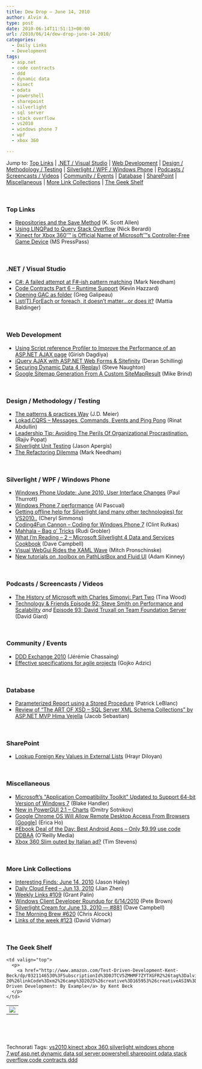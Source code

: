 ```yaml
---
title: Dew Drop – June 14, 2010
author: Alvin A.
type: post
date: 2010-06-14T11:51:13+00:00
url: /2010/06/14/dew-drop-june-14-2010/
categories:
  - Daily Links
  - Development
tags:
  - asp.net
  - code contracts
  - ddd
  - dynamic data
  - kinect
  - odata
  - powershell
  - sharepoint
  - silverlight
  - sql server
  - stack overflow
  - vs2010
  - windows phone 7
  - wpf
  - xbox 360

---
```

Jump to: [Top Links][1] | [.NET / Visual Studio][2] | [Web Development][3] | [Design / Methodology / Testing][4] | [Silverlight / WPF / Windows Phone][5] | [Podcasts / Screencasts / Videos][6] | [Community / Events][7] | [Database][8] | [SharePoint][9] | [Miscellaneous][10] | [More Link Collections][11] | [The Geek Shelf][12] 

&#160;

### <a name="top"></a>Top Links

  * [Repositories and the Save Method][13] (K. Scott Allen)
  * [Using LINQPad to Query Stack Overflow][14] (Nick Berardi)
  * [&#8216;Kinect for Xbox 360&#8217;™ is Official Name of Microsoft&#8217;™s Controller-Free Game Device][15] (MS PressPass)

&#160;

### <a name="dotnet"></a>.NET / Visual Studio

  * [C#: A failed attempt at F#-ish pattern matching][16] (Mark Needham)
  * [Code Contracts Part 6 &#8211; Runtime Support][17] (Kevin Hazzard)
  * [Opening GAC as folder][18] (Greg Galipeau)
  * [List(T).ForEach or foreach, it doesn&#8217;t matter&#8230;or does it?][19] (Mattia Baldinger)

&#160;

### <a name="web"></a>Web Development

  * [Using Script reference Profiler to Improve the Performance of an ASP.NET AJAX page][20] (Girish Dagdiya)
  * [jQuery AJAX with ASP.NET Web Forms & Sitefinity][21] (Deran Schilling)
  * [Securing Dynamic Data 4 (Replay)][22] (Steve Naughton)
  * [Google Sitemap Generation From A Custom SiteMapResult][23] (Mike Brind)

&#160;

### <a name="design"></a>Design / Methodology / Testing

  * [The patterns & practices Way][24] (J.D. Meier)
  * [Lokad.CQRS &#8211; Messages, Commands, Events and Ping Pong][25] (Rinat Abdullin)
  * [Leadership Tip: Avoiding The Perils Of Organizational Procrastination.][26] (Rajiv Popat)
  * [Silverlight Unit Testing][27] (Jason Apergis)
  * [The Refactoring Dilemma][28] (Mark Needham)

&#160;

### <a name="silverlight"></a>Silverlight / WPF / Windows Phone

  * [Windows Phone Update: June 2010, User Interface Changes][29] (Paul Thurrott)
  * [Windows Phone 7 performance][30] (Al Pascual)
  * [Getting offline help for Silverlight (and many other technologies) for VS2010..][31] (Cheryl Simmons)
  * [Coding4Fun Cannon – Coding for Windows Phone 7][32] (Clint Rutkas)
  * [Mahhala – Bag o&#8217; Tricks][33] (Rudi Grobler)
  * [What I’m Reading – 2 – Microsoft Silverlight 4 Data and Services Cookbook][34] (Dave Campbell)
  * [Visual WebGui Rides the XAML Wave][35] (Mitch Pronschinske)
  * [New tutorials on .toolbox on PathListBox and Fluid UI][36] (Adam Kinney)

&#160;

### <a name="podcasts"></a>Podcasts / Screencasts / Videos

  * [The History of Microsoft with Charles Simonyi: Part Two][37] (Tina Wood)
  * [Technology & Friends Episode 92: Steve Smith on Performance and Scalability][38] _and_&#160;[Episode 93: David Truxall on Team Foundation Server][39] (David Giard)

&#160;

### <a name="events"></a>Community / Events

  * [DDD Exchange 2010][40] (Jérémie Chassaing)
  * [Effective specifications for agile projects][41] (Gojko Adzic)

&#160;

### <a name="db"></a>Database

  * [Parameterized Report using a Stored Procedure][42] (Patrick LeBlanc)
  * [Review of “The ART OF XSD – SQL Server XML Schema Collections” by ASP.NET MVP Hima Vejella][43] (Jacob Sebastian)

&#160;

### <a name="sp"></a>SharePoint

  * [Lookup Foreign Key Values in External Lists][44] (Hrayr Diloyan)

&#160;

### <a name="misc"></a>Miscellaneous

  * [Microsoft&#8217;s "Application Compatibility Toolkit" Updated to Support 64-bit Version of Windows 7][45] (Blake Handler)
  * [New in PowerGUI 2.1 – Charts][46] (Dmitry Sotnikov)
  * [Google Chrome OS Will Allow Remote Desktop Access From Browsers [Google]][47] (Erica Ho)
  * [#Ebook Deal of the Day: Best Android Apps &#8211; Only $9.99 use code DDBAA][48] (O&#8217;Reilly Media)
  * [Xbox 360 Slim outed by Italian ad?][49] (Tim Stevens)

&#160;

### <a name="links"></a>More Link Collections

  * [Interesting Finds: June 14, 2010][50] (Jason Haley)
  * [Daily Cloud Feed &#8211; Jun 13, 2010][51] (Jian Zhen)
  * [Weekly Links #109][52] (Grant Palin)
  * [Windows Client Developer Roundup for 6/14/2010][53] (Pete Brown)
  * [Silverlight Cream for June 13, 2010 &#8212; #881][54] (Dave Campbell)
  * [The Morning Brew #620][55] (Chris Alcock)
  * [Links of the week #123][56] (David Vidmar)

&#160;

### <a name="shelf"></a>The Geek Shelf

<table border="0" cellspacing="0" cellpadding="0">
  <tr>
    <td>
      <img data-recalc-dims="1" decoding="async" src="https://i0.wp.com/ecx.images-amazon.com/images/I/513PZWJDH7L._SL160_.jpg?w=660" />
    </td>
    
    <td valign="top">
      <p>
        <a href="http://www.amazon.com/Test-Driven-Development-Kent-Beck/dp/0321146530%3FSubscriptionId%3D0JTCV5ZMHMF7ZYTXGFR2%26tag%3Dalvinashcraft-20%26linkCode%3Dxm2%26camp%3D2025%26creative%3D165953%26creativeASIN%3D0321146530">Test Driven Development: By Example</a> by Kent Beck
      </p>
    </td>
  </tr>
</table>

&#160;

<div style="padding-bottom: 0px; margin: 0px; padding-left: 0px; padding-right: 0px; display: inline; float: none; padding-top: 0px" id="scid:C16BAC14-9A3D-4c50-9394-FBFEF7A93539:2497a3f6-b3a6-40f6-8214-4573541edf83" class="wlWriterEditableSmartContent">
  <!--dotnetkickit-->
</div>

&#160;

<div style="padding-bottom: 0px; margin: 0px; padding-left: 0px; padding-right: 0px; display: inline; float: none; padding-top: 0px" id="scid:0767317B-992E-4b12-91E0-4F059A8CECA8:6370ce65-4f09-42c8-90a8-9f44ad6c939c" class="wlWriterEditableSmartContent">
  Technorati Tags: <a href="http://technorati.com/tags/vs2010" rel="tag">vs2010</a>,<a href="http://technorati.com/tags/kinect" rel="tag">kinect</a>,<a href="http://technorati.com/tags/xbox+360" rel="tag">xbox 360</a>,<a href="http://technorati.com/tags/silverlight" rel="tag">silverlight</a>,<a href="http://technorati.com/tags/windows+phone+7" rel="tag">windows phone 7</a>,<a href="http://technorati.com/tags/wpf" rel="tag">wpf</a>,<a href="http://technorati.com/tags/asp.net" rel="tag">asp.net</a>,<a href="http://technorati.com/tags/dynamic+data" rel="tag">dynamic data</a>,<a href="http://technorati.com/tags/sql+server" rel="tag">sql server</a>,<a href="http://technorati.com/tags/powershell" rel="tag">powershell</a>,<a href="http://technorati.com/tags/sharepoint" rel="tag">sharepoint</a>,<a href="http://technorati.com/tags/odata" rel="tag">odata</a>,<a href="http://technorati.com/tags/stack+overflow" rel="tag">stack overflow</a>,<a href="http://technorati.com/tags/code+contracts" rel="tag">code contracts</a>,<a href="http://technorati.com/tags/ddd" rel="tag">ddd</a>
</div>

 [1]: https://morningdew-bpc6g3a0fgaxdxcu.eastus2-01.azurewebsites.net/#top
 [2]: https://morningdew-bpc6g3a0fgaxdxcu.eastus2-01.azurewebsites.net/#dotnet
 [3]: https://morningdew-bpc6g3a0fgaxdxcu.eastus2-01.azurewebsites.net/#web
 [4]: https://morningdew-bpc6g3a0fgaxdxcu.eastus2-01.azurewebsites.net/#design
 [5]: https://morningdew-bpc6g3a0fgaxdxcu.eastus2-01.azurewebsites.net/#silverlight
 [6]: https://morningdew-bpc6g3a0fgaxdxcu.eastus2-01.azurewebsites.net/#podcasts
 [7]: https://morningdew-bpc6g3a0fgaxdxcu.eastus2-01.azurewebsites.net/#events
 [8]: https://morningdew-bpc6g3a0fgaxdxcu.eastus2-01.azurewebsites.net/#db
 [9]: https://morningdew-bpc6g3a0fgaxdxcu.eastus2-01.azurewebsites.net/#sp
 [10]: https://morningdew-bpc6g3a0fgaxdxcu.eastus2-01.azurewebsites.net/#misc
 [11]: https://morningdew-bpc6g3a0fgaxdxcu.eastus2-01.azurewebsites.net/#links
 [12]: https://morningdew-bpc6g3a0fgaxdxcu.eastus2-01.azurewebsites.net/#shelf
 [13]: http://odetocode.com/Blogs/scott/archive/2010/06/13/repositories-and-the-save-method.aspx
 [14]: http://feedproxy.google.com/~r/coderjournal/~3/z1E8wFKKaHo/
 [15]: http://www.microsoft.com/Presspass/Features/2010/jun10/06-13KinectIntroduced.mspx?rss_fdn=Top%20Stories
 [16]: http://feedproxy.google.com/~r/MarkNeedham/~3/lD79X_c8en0/
 [17]: http://feedproxy.google.com/~r/DevJourney/~3/6nRVUwLYSUE/
 [18]: http://www.greggalipeau.com/2010/06/14/opening-gac-as-folder/
 [19]: http://www.codeproject.com/KB/cs/list_foreach_or_foreach.aspx
 [20]: http://feedproxy.google.com/~r/netCurryRecentArticles/~3/jIvR_K2dGWQ/ShowArticle.aspx
 [21]: http://feedproxy.google.com/~r/derans/~3/ihH51WqgqIE/jquery-ajax-with-aspnet-web-forms.html
 [22]: http://csharpbits.notaclue.net/2010/06/securing-dynamic-data-4-replay.html
 [23]: http://www.mikesdotnetting.com/Article/142/Google-Sitemap-Generation-From-A-Custom-SiteMapResult
 [24]: http://feedproxy.google.com/~r/jmeier/~3/fTxVLlA1GZ4/the-patterns-amp-practices-way.aspx
 [25]: http://feeds.abdullin.com/~r/RinatAbdullin/~3/q7ZIJYVtbmI/lokadcqrs-messages-commands-events-and-ping-pong.html
 [26]: http://www.thousandtyone.com/blog/LeadershipTipAvoidingThePerilsOfOrganizationalProcrastination.aspx
 [27]: http://feedproxy.google.com/~r/RdaArchitectureEvangelistTeamBlog/~3/ycqzpV_hnkw/silverlight-unit-testing.html
 [28]: http://feedproxy.google.com/~r/MarkNeedham/~3/Ca4CXLvKOa8/
 [29]: http://www.winsupersite.com/mobile/wp7_update2.asp
 [30]: http://weblogs.asp.net/albertpascual/archive/2010/06/13/windows-phone-7-performance.aspx
 [31]: http://blogs.msdn.com/b/silverlight_sdk/archive/2010/06/13/getting-offline-help-for-silverlight-and-many-other-technologies-for-vs2010.aspx
 [32]: http://blogs.msdn.com/b/coding4fun/archive/2010/06/13/my_2D00_microsoft_2D00_teched_2D00_talk.aspx
 [33]: http://feedproxy.google.com/~r/RudiGroblerInTheCloud/~3/wajpJBPsd3U/mahhala-bag-o-tricks
 [34]: http://geekswithblogs.net/WynApseTechnicalMusings/archive/2010/06/13/140385.aspx
 [35]: http://feeds.dzone.com/~r/zones/dotnet/~3/idnFTlS6fbc/visual-webgui-rides-xaml-wave
 [36]: http://adamkinney.com/blog/2010/06/13/new-tutorials-on-toolbox-on-pathlistbox-and-fluid-ui/
 [37]: http://channel9.msdn.com/shows/TheOfficeBlog/The-History-of-Microsoft-with-Charles-Simonyi-Part-Two/
 [38]: http://feedproxy.google.com/~r/TechnologyAndFriends/~3/ietjZU2vchQ/episode-2-steve-smith-on-performance-and-scalability.aspx
 [39]: http://feedproxy.google.com/~r/TechnologyAndFriends/~3/Youw5Vvani8/tf093.aspx
 [40]: http://thinkbeforecoding.com/post/2010/06/14/DDD-Exchange-2010
 [41]: http://gojko.net/2010/06/14/effective-specifications-for-agile-projects/
 [42]: http://www.sqlservercentral.com/blogs/sqldownsouth/archive/2010/06/13/parameterized-report-using-a-stored-procedure.aspx
 [43]: http://feedproxy.google.com/~r/ExploringBeyondRelational/~3/s__uNpKxx7U/review-of-the-art-of-xsd-sql-server-xml-schema-collections-by-asp-net-mvp-hima-vejella.aspx
 [44]: http://lightningtools.com/blog/archive/2010/06/14/lookup-foreign-key-values-in-external-lists.aspx
 [45]: http://bhandler.spaces.live.com/Blog/cns!70F64BC910C9F7F3!8845.entry
 [46]: http://dmitrysotnikov.wordpress.com/2010/06/14/new-in-powergui-2-1-charts/
 [47]: http://feeds.gawker.com/~r/lifehacker/full/~3/dSSvSMtpUbo/google-chrome-os-will-allow-remote-desktop-access-from-browsers
 [48]: http://feeds.oreilly.com/~r/oreilly/news/~3/kMDv19b2MgM/
 [49]: http://www.engadget.com/2010/06/13/xbox-360-slim-outed-by-italian-ad/
 [50]: http://jasonhaley.com/blog/post.aspx?id=916f6e98-3d97-4ff5-b560-c222d7476db3
 [51]: http://feedproxy.google.com/~r/onsaas/~3/bCslFr0-nf4/
 [52]: http://grantpalin.com/2010/06/13/weekly-links-109/
 [53]: http://feedproxy.google.com/~r/PeteBrown/~3/XXluwjiTS4U/windows-client-developer-roundup-for-6-14-2010
 [54]: http://geekswithblogs.net/WynApseTechnicalMusings/archive/2010/06/13/140389.aspx
 [55]: http://feedproxy.google.com/~r/ReflectivePerspective/~3/YugFPlDPpMo/
 [56]: http://feeds.vidmar.net/~r/BiteMyBytes/~3/kjrEz3e_w7g/links-of-the-week-123.aspx